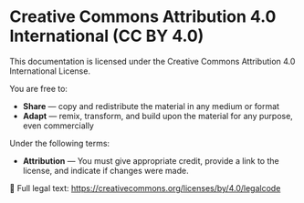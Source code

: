 # Creative Commons Attribution 4.0 International (CC BY 4.0)

This documentation is licensed under the Creative Commons Attribution 4.0 International License.

You are free to:

- **Share** — copy and redistribute the material in any medium or format
- **Adapt** — remix, transform, and build upon the material for any purpose, even commercially

Under the following terms:

- **Attribution** — You must give appropriate credit, provide a link to the license, and indicate if changes were made.

📄 Full legal text: https://creativecommons.org/licenses/by/4.0/legalcode

